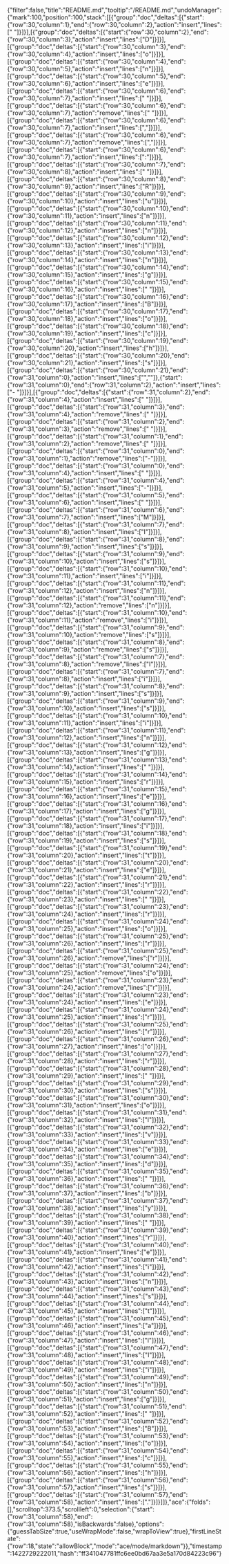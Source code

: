 {"filter":false,"title":"README.md","tooltip":"/README.md","undoManager":{"mark":100,"position":100,"stack":[[{"group":"doc","deltas":[{"start":{"row":30,"column":1},"end":{"row":30,"column":2},"action":"insert","lines":[" "]}]}],[{"group":"doc","deltas":[{"start":{"row":30,"column":2},"end":{"row":30,"column":3},"action":"insert","lines":["D"]}]}],[{"group":"doc","deltas":[{"start":{"row":30,"column":3},"end":{"row":30,"column":4},"action":"insert","lines":["o"]}]}],[{"group":"doc","deltas":[{"start":{"row":30,"column":4},"end":{"row":30,"column":5},"action":"insert","lines":["n"]}]}],[{"group":"doc","deltas":[{"start":{"row":30,"column":5},"end":{"row":30,"column":6},"action":"insert","lines":["e"]}]}],[{"group":"doc","deltas":[{"start":{"row":30,"column":6},"end":{"row":30,"column":7},"action":"insert","lines":[" "]}]}],[{"group":"doc","deltas":[{"start":{"row":30,"column":6},"end":{"row":30,"column":7},"action":"remove","lines":[" "]}]}],[{"group":"doc","deltas":[{"start":{"row":30,"column":6},"end":{"row":30,"column":7},"action":"insert","lines":[","]}]}],[{"group":"doc","deltas":[{"start":{"row":30,"column":6},"end":{"row":30,"column":7},"action":"remove","lines":[","]}]}],[{"group":"doc","deltas":[{"start":{"row":30,"column":6},"end":{"row":30,"column":7},"action":"insert","lines":[":"]}]}],[{"group":"doc","deltas":[{"start":{"row":30,"column":7},"end":{"row":30,"column":8},"action":"insert","lines":[" "]}]}],[{"group":"doc","deltas":[{"start":{"row":30,"column":8},"end":{"row":30,"column":9},"action":"insert","lines":["R"]}]}],[{"group":"doc","deltas":[{"start":{"row":30,"column":9},"end":{"row":30,"column":10},"action":"insert","lines":["u"]}]}],[{"group":"doc","deltas":[{"start":{"row":30,"column":10},"end":{"row":30,"column":11},"action":"insert","lines":["n"]}]}],[{"group":"doc","deltas":[{"start":{"row":30,"column":11},"end":{"row":30,"column":12},"action":"insert","lines":["n"]}]}],[{"group":"doc","deltas":[{"start":{"row":30,"column":12},"end":{"row":30,"column":13},"action":"insert","lines":["i"]}]}],[{"group":"doc","deltas":[{"start":{"row":30,"column":13},"end":{"row":30,"column":14},"action":"insert","lines":["n"]}]}],[{"group":"doc","deltas":[{"start":{"row":30,"column":14},"end":{"row":30,"column":15},"action":"insert","lines":["g"]}]}],[{"group":"doc","deltas":[{"start":{"row":30,"column":15},"end":{"row":30,"column":16},"action":"insert","lines":[" "]}]}],[{"group":"doc","deltas":[{"start":{"row":30,"column":16},"end":{"row":30,"column":17},"action":"insert","lines":["B"]}]}],[{"group":"doc","deltas":[{"start":{"row":30,"column":17},"end":{"row":30,"column":18},"action":"insert","lines":["o"]}]}],[{"group":"doc","deltas":[{"start":{"row":30,"column":18},"end":{"row":30,"column":19},"action":"insert","lines":["c"]}]}],[{"group":"doc","deltas":[{"start":{"row":30,"column":19},"end":{"row":30,"column":20},"action":"insert","lines":["h"]}]}],[{"group":"doc","deltas":[{"start":{"row":30,"column":20},"end":{"row":30,"column":21},"action":"insert","lines":["s"]}]}],[{"group":"doc","deltas":[{"start":{"row":30,"column":21},"end":{"row":31,"column":0},"action":"insert","lines":["",""]},{"start":{"row":31,"column":0},"end":{"row":31,"column":2},"action":"insert","lines":["- "]}]}],[{"group":"doc","deltas":[{"start":{"row":31,"column":2},"end":{"row":31,"column":4},"action":"insert","lines":["  "]}]}],[{"group":"doc","deltas":[{"start":{"row":31,"column":3},"end":{"row":31,"column":4},"action":"remove","lines":[" "]}]}],[{"group":"doc","deltas":[{"start":{"row":31,"column":2},"end":{"row":31,"column":3},"action":"remove","lines":[" "]}]}],[{"group":"doc","deltas":[{"start":{"row":31,"column":1},"end":{"row":31,"column":2},"action":"remove","lines":[" "]}]}],[{"group":"doc","deltas":[{"start":{"row":31,"column":0},"end":{"row":31,"column":1},"action":"remove","lines":["-"]}]}],[{"group":"doc","deltas":[{"start":{"row":31,"column":0},"end":{"row":31,"column":4},"action":"insert","lines":["    "]}]}],[{"group":"doc","deltas":[{"start":{"row":31,"column":4},"end":{"row":31,"column":5},"action":"insert","lines":["-"]}]}],[{"group":"doc","deltas":[{"start":{"row":31,"column":5},"end":{"row":31,"column":6},"action":"insert","lines":[" "]}]}],[{"group":"doc","deltas":[{"start":{"row":31,"column":6},"end":{"row":31,"column":7},"action":"insert","lines":["M"]}]}],[{"group":"doc","deltas":[{"start":{"row":31,"column":7},"end":{"row":31,"column":8},"action":"insert","lines":["I"]}]}],[{"group":"doc","deltas":[{"start":{"row":31,"column":8},"end":{"row":31,"column":9},"action":"insert","lines":["s"]}]}],[{"group":"doc","deltas":[{"start":{"row":31,"column":9},"end":{"row":31,"column":10},"action":"insert","lines":["s"]}]}],[{"group":"doc","deltas":[{"start":{"row":31,"column":10},"end":{"row":31,"column":11},"action":"insert","lines":["i"]}]}],[{"group":"doc","deltas":[{"start":{"row":31,"column":11},"end":{"row":31,"column":12},"action":"insert","lines":["n"]}]}],[{"group":"doc","deltas":[{"start":{"row":31,"column":11},"end":{"row":31,"column":12},"action":"remove","lines":["n"]}]}],[{"group":"doc","deltas":[{"start":{"row":31,"column":10},"end":{"row":31,"column":11},"action":"remove","lines":["i"]}]}],[{"group":"doc","deltas":[{"start":{"row":31,"column":9},"end":{"row":31,"column":10},"action":"remove","lines":["s"]}]}],[{"group":"doc","deltas":[{"start":{"row":31,"column":8},"end":{"row":31,"column":9},"action":"remove","lines":["s"]}]}],[{"group":"doc","deltas":[{"start":{"row":31,"column":7},"end":{"row":31,"column":8},"action":"remove","lines":["I"]}]}],[{"group":"doc","deltas":[{"start":{"row":31,"column":7},"end":{"row":31,"column":8},"action":"insert","lines":["i"]}]}],[{"group":"doc","deltas":[{"start":{"row":31,"column":8},"end":{"row":31,"column":9},"action":"insert","lines":["s"]}]}],[{"group":"doc","deltas":[{"start":{"row":31,"column":9},"end":{"row":31,"column":10},"action":"insert","lines":["s"]}]}],[{"group":"doc","deltas":[{"start":{"row":31,"column":10},"end":{"row":31,"column":11},"action":"insert","lines":["i"]}]}],[{"group":"doc","deltas":[{"start":{"row":31,"column":11},"end":{"row":31,"column":12},"action":"insert","lines":["n"]}]}],[{"group":"doc","deltas":[{"start":{"row":31,"column":12},"end":{"row":31,"column":13},"action":"insert","lines":["g"]}]}],[{"group":"doc","deltas":[{"start":{"row":31,"column":13},"end":{"row":31,"column":14},"action":"insert","lines":[" "]}]}],[{"group":"doc","deltas":[{"start":{"row":31,"column":14},"end":{"row":31,"column":15},"action":"insert","lines":["r"]}]}],[{"group":"doc","deltas":[{"start":{"row":31,"column":15},"end":{"row":31,"column":16},"action":"insert","lines":["e"]}]}],[{"group":"doc","deltas":[{"start":{"row":31,"column":16},"end":{"row":31,"column":17},"action":"insert","lines":["g"]}]}],[{"group":"doc","deltas":[{"start":{"row":31,"column":17},"end":{"row":31,"column":18},"action":"insert","lines":["i"]}]}],[{"group":"doc","deltas":[{"start":{"row":31,"column":18},"end":{"row":31,"column":19},"action":"insert","lines":["s"]}]}],[{"group":"doc","deltas":[{"start":{"row":31,"column":19},"end":{"row":31,"column":20},"action":"insert","lines":["t"]}]}],[{"group":"doc","deltas":[{"start":{"row":31,"column":20},"end":{"row":31,"column":21},"action":"insert","lines":["e"]}]}],[{"group":"doc","deltas":[{"start":{"row":31,"column":21},"end":{"row":31,"column":22},"action":"insert","lines":["r"]}]}],[{"group":"doc","deltas":[{"start":{"row":31,"column":22},"end":{"row":31,"column":23},"action":"insert","lines":[" "]}]}],[{"group":"doc","deltas":[{"start":{"row":31,"column":23},"end":{"row":31,"column":24},"action":"insert","lines":["r"]}]}],[{"group":"doc","deltas":[{"start":{"row":31,"column":24},"end":{"row":31,"column":25},"action":"insert","lines":["o"]}]}],[{"group":"doc","deltas":[{"start":{"row":31,"column":25},"end":{"row":31,"column":26},"action":"insert","lines":["r"]}]}],[{"group":"doc","deltas":[{"start":{"row":31,"column":25},"end":{"row":31,"column":26},"action":"remove","lines":["r"]}]}],[{"group":"doc","deltas":[{"start":{"row":31,"column":24},"end":{"row":31,"column":25},"action":"remove","lines":["o"]}]}],[{"group":"doc","deltas":[{"start":{"row":31,"column":23},"end":{"row":31,"column":24},"action":"remove","lines":["r"]}]}],[{"group":"doc","deltas":[{"start":{"row":31,"column":23},"end":{"row":31,"column":24},"action":"insert","lines":["e"]}]}],[{"group":"doc","deltas":[{"start":{"row":31,"column":24},"end":{"row":31,"column":25},"action":"insert","lines":["r"]}]}],[{"group":"doc","deltas":[{"start":{"row":31,"column":25},"end":{"row":31,"column":26},"action":"insert","lines":["r"]}]}],[{"group":"doc","deltas":[{"start":{"row":31,"column":26},"end":{"row":31,"column":27},"action":"insert","lines":["o"]}]}],[{"group":"doc","deltas":[{"start":{"row":31,"column":27},"end":{"row":31,"column":28},"action":"insert","lines":["r"]}]}],[{"group":"doc","deltas":[{"start":{"row":31,"column":28},"end":{"row":31,"column":29},"action":"insert","lines":[" "]}]}],[{"group":"doc","deltas":[{"start":{"row":31,"column":29},"end":{"row":31,"column":30},"action":"insert","lines":["s"]}]}],[{"group":"doc","deltas":[{"start":{"row":31,"column":30},"end":{"row":31,"column":31},"action":"insert","lines":["o"]}]}],[{"group":"doc","deltas":[{"start":{"row":31,"column":31},"end":{"row":31,"column":32},"action":"insert","lines":["l"]}]}],[{"group":"doc","deltas":[{"start":{"row":31,"column":32},"end":{"row":31,"column":33},"action":"insert","lines":["v"]}]}],[{"group":"doc","deltas":[{"start":{"row":31,"column":33},"end":{"row":31,"column":34},"action":"insert","lines":["e"]}]}],[{"group":"doc","deltas":[{"start":{"row":31,"column":34},"end":{"row":31,"column":35},"action":"insert","lines":["d"]}]}],[{"group":"doc","deltas":[{"start":{"row":31,"column":35},"end":{"row":31,"column":36},"action":"insert","lines":[" "]}]}],[{"group":"doc","deltas":[{"start":{"row":31,"column":36},"end":{"row":31,"column":37},"action":"insert","lines":["b"]}]}],[{"group":"doc","deltas":[{"start":{"row":31,"column":37},"end":{"row":31,"column":38},"action":"insert","lines":["y"]}]}],[{"group":"doc","deltas":[{"start":{"row":31,"column":38},"end":{"row":31,"column":39},"action":"insert","lines":[" "]}]}],[{"group":"doc","deltas":[{"start":{"row":31,"column":39},"end":{"row":31,"column":40},"action":"insert","lines":["r"]}]}],[{"group":"doc","deltas":[{"start":{"row":31,"column":40},"end":{"row":31,"column":41},"action":"insert","lines":["e"]}]}],[{"group":"doc","deltas":[{"start":{"row":31,"column":41},"end":{"row":31,"column":42},"action":"insert","lines":["i"]}]}],[{"group":"doc","deltas":[{"start":{"row":31,"column":42},"end":{"row":31,"column":43},"action":"insert","lines":["n"]}]}],[{"group":"doc","deltas":[{"start":{"row":31,"column":43},"end":{"row":31,"column":44},"action":"insert","lines":["s"]}]}],[{"group":"doc","deltas":[{"start":{"row":31,"column":44},"end":{"row":31,"column":45},"action":"insert","lines":["t"]}]}],[{"group":"doc","deltas":[{"start":{"row":31,"column":45},"end":{"row":31,"column":46},"action":"insert","lines":["a"]}]}],[{"group":"doc","deltas":[{"start":{"row":31,"column":46},"end":{"row":31,"column":47},"action":"insert","lines":["l"]}]}],[{"group":"doc","deltas":[{"start":{"row":31,"column":47},"end":{"row":31,"column":48},"action":"insert","lines":["l"]}]}],[{"group":"doc","deltas":[{"start":{"row":31,"column":48},"end":{"row":31,"column":49},"action":"insert","lines":["i"]}]}],[{"group":"doc","deltas":[{"start":{"row":31,"column":49},"end":{"row":31,"column":50},"action":"insert","lines":["n"]}]}],[{"group":"doc","deltas":[{"start":{"row":31,"column":50},"end":{"row":31,"column":51},"action":"insert","lines":["g"]}]}],[{"group":"doc","deltas":[{"start":{"row":31,"column":51},"end":{"row":31,"column":52},"action":"insert","lines":[" "]}]}],[{"group":"doc","deltas":[{"start":{"row":31,"column":52},"end":{"row":31,"column":53},"action":"insert","lines":["B"]}]}],[{"group":"doc","deltas":[{"start":{"row":31,"column":53},"end":{"row":31,"column":54},"action":"insert","lines":["o"]}]}],[{"group":"doc","deltas":[{"start":{"row":31,"column":54},"end":{"row":31,"column":55},"action":"insert","lines":["c"]}]}],[{"group":"doc","deltas":[{"start":{"row":31,"column":55},"end":{"row":31,"column":56},"action":"insert","lines":["h"]}]}],[{"group":"doc","deltas":[{"start":{"row":31,"column":56},"end":{"row":31,"column":57},"action":"insert","lines":["s"]}]}],[{"group":"doc","deltas":[{"start":{"row":31,"column":57},"end":{"row":31,"column":58},"action":"insert","lines":["."]}]}]]},"ace":{"folds":[],"scrolltop":373.5,"scrollleft":0,"selection":{"start":{"row":31,"column":58},"end":{"row":31,"column":58},"isBackwards":false},"options":{"guessTabSize":true,"useWrapMode":false,"wrapToView":true},"firstLineState":{"row":18,"state":"allowBlock","mode":"ace/mode/markdown"}},"timestamp":1422729222011,"hash":"ff341047781ffc6ee0bd67aa3e5a170d84223c96"}